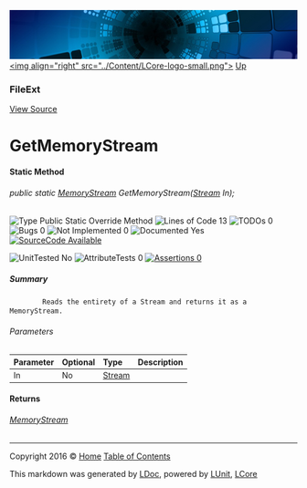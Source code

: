 ![](../Content/LCore-banner-small.png "")
[&lt;img align=&quot;right&quot; src=&quot;../Content/LCore-logo-small.png&quot;&gt;](../../README.md)
[Up](FileExt.md)

### FileExt
[View Source](../Extensions/Reference%20Types/FileExt.cs)

# GetMemoryStream

#### Static Method

###### public static [MemoryStream](https://msdn.microsoft.com/en-us/library/system.io.memorystream.aspx) GetMemoryStream([Stream](https://msdn.microsoft.com/en-us/library/system.io.stream.aspx) In);

![Type Public Static Override Method](http://b.repl.ca/v1/Type-Public%20Static%20Override%20Method-blue.png "") ![Lines of Code 13](http://b.repl.ca/v1/Lines%20of%20Code-13-blue.png "") ![TODOs 0](http://b.repl.ca/v1/TODOs-0-green.png "") ![Bugs 0](http://b.repl.ca/v1/Bugs-0-green.png "") ![Not Implemented 0](http://b.repl.ca/v1/Not%20Implemented-0-green.png "") ![Documented Yes](http://b.repl.ca/v1/Documented-Yes-brightgreen.png "") [![SourceCode Available](http://b.repl.ca/v1/SourceCode-Available-brightgreen.png "")](../Extensions/Reference%20Types/FileExt.cs#L211)

![UnitTested No](http://b.repl.ca/v1/UnitTested-No-lightgrey.png "") ![AttributeTests 0](http://b.repl.ca/v1/AttributeTests-0-lightgrey.png "") [![Assertions 0](http://b.repl.ca/v1/Assertions-0-lightgrey.png "")](../Extensions/Reference%20Types/FileExt.cs)

##### Summary

            Reads the entirety of a Stream and returns it as a MemoryStream.
            

###### Parameters

Parameter | Optional | Type | Description
:---  | :---  | :---  | :--- 
In | No | [Stream](https://msdn.microsoft.com/en-us/library/system.io.stream.aspx) | 


#### Returns

###### [MemoryStream](https://msdn.microsoft.com/en-us/library/system.io.memorystream.aspx)



---

Copyright 2016 &copy; [Home](../../README.md) [Table of Contents](../../TableOfContents.md)

This markdown was generated by [LDoc](https://github.com/CodeSingularity/LDoc), powered by [LUnit](https://github.com/CodeSingularity/LUnit), [LCore](https://github.com/CodeSingularity/LCore)
